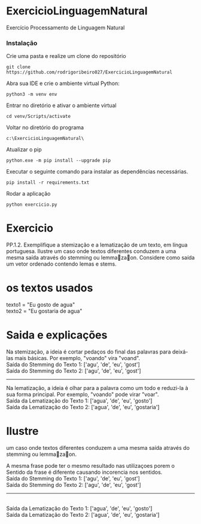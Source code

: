 # ExercicioLinguagemNatural
Exercício Processamento de Linguagem Natural
    
<h3>Instalação</h3>
  
Crie uma pasta e realize um clone do repositório
```
git clone https://github.com/rodrigoribeiro027/ExercicioLinguagemNatural
```


Abra sua IDE e crie o ambiente virtual Python:
```bash(ou cmd)
python3 -m venv env
```
Entrar no diretório e ativar o ambiente virtual
```
cd venv/Scripts/activate
```
Voltar no diretório do programa
```
c:\ExercicioLinguagemNatural\
```    

Atualizar o pip
```
python.exe -m pip install --upgrade pip
```    

Executar o seguinte comando para instalar as dependências necessárias.
```
pip install -r requirements.txt
```        

Rodar a aplicação
```
python exercicio.py
```

# Exercicio

PP.1.2. Exemplifique a stemização e a lematização de um texto, em língua portuguesa. Ilustre
um caso onde textos diferentes conduzem a uma mesma saída através do stemming ou
lemmazaon. Considere como saída um vetor ordenado contendo lemas e stems.  

# os textos usados
texto1 = "Eu gosto de agua"
<br/>
texto2 = "Eu gostaria de agua"
# Saida e explicações

Na stemização, a ideia é cortar pedaços do final das palavras para deixá-las mais básicas. Por exemplo, "voando" vira "voand".
<br/>
Saída do Stemming do Texto 1: ['agu', 'de', 'eu', 'gost']
<br/>
Saída do Stemming do Texto 2: ['agu', 'de', 'eu', 'gost']
_________________________________________________________________
Na lematização, a ideia é olhar para a palavra como um todo e reduzi-la à sua forma principal. Por exemplo, "voando" pode virar "voar".
<br/>
Saída da Lematização do Texto 1: ['agua', 'de', 'eu', 'gosto']
<br/>
Saída da Lematização do Texto 2: ['agua', 'de', 'eu', 'gostaria']

# Ilustre
um caso onde textos diferentes conduzem a uma mesma saída através do stemming ou
lemmazaon.

A mesma frase pode ter o mesmo resultado nas utilizaçoes porem o Sentido da frase é diferente causando incorencia nos sentidos.
<br/>
Saída do Stemming do Texto 1: ['agu', 'de', 'eu', 'gost']
<br/>
Saída do Stemming do Texto 2: ['agu', 'de', 'eu', 'gost']
______________________________________________________________________________________________________________________________
<br/>
Saída da Lematização do Texto 1: ['agua', 'de', 'eu', 'gosto']
<br/>
Saída da Lematização do Texto 2: ['agua', 'de', 'eu', 'gostaria']
